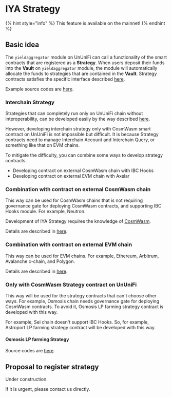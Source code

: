 # IYA Strategy

{% hint style="info" %}
This feature is available on the mainnet!
{% endhint %}

## Basic idea

The `yieldaggregator` module on UnUniFi can call a functionality of the smart contracts that are registered as a **Strategy**. When users deposit their funds into the **Vault** on `yieldaggregator` module, the module will automatically allocate the funds to strategies that are contained in the **Vault**. Strategy contracts satisfies the specific interface described [here](strategy-interface.md).

Example source codes are [here](https://github.com/UnUniFi/contracts/tree/main/contracts/strategy-example).

### Interchain Strategy

Strategies that can completely run only on UnUniFi chain without interoperability, can be developed easily by the way described [here](strategy-interface.md).

However, developing interchain strategy only with CosmWasm smart contract on UnUniFi is not impossible but difficult. It is because Strategy contracts need to manage Interchain Account and Interchain Query, or something like that on EVM chains.

To mitigate the difficulty, you can combine some ways to develop strategy contracts.

* Developing contract on external CosmWasm chain with IBC Hooks
* Developing contract on external EVM chain with Axelar

### Combination with contract on external CosmWasm chain

This way can be used for CosmWasm chains that is not requiring governance gate for deploying CosmWasm contracts, and supporting IBC Hooks module. For example, Neutron.

Development of IYA Strategy requires the knowledge of [CosmWasm](../cosmwasm/).

Details are described in [here](strategy-external-cosmwasm-ibchooks.md).

### Combination with contract on external EVM chain

This way can be used for EVM chains. For example, Ethereum, Arbitrum, Avalanche c-chain, and Polygon.

Details are described in [here](strategy-external-evm-axelar.md).

### Only with CosmWasm Strategy contract on UnUniFi

This way will be used for the strategy contracts that can't choose other ways. For example, Osmosis chain needs governance gate for deploying CosmWasm contracts. To avoid it, Osmosis LP farming strategy contract is developed with this way.

For example, Sei chain doesn't support IBC Hooks. So, for example, Astroport LP farming strategy contract will be developed with this way.

#### Osmosis LP farming Strategy

Source codes are [here](https://github.com/UnUniFi/contracts/tree/main/contracts/strategy-osmosis).

## Proposal to register strategy

Under construction.

If it is urgent, please contact us directly.
